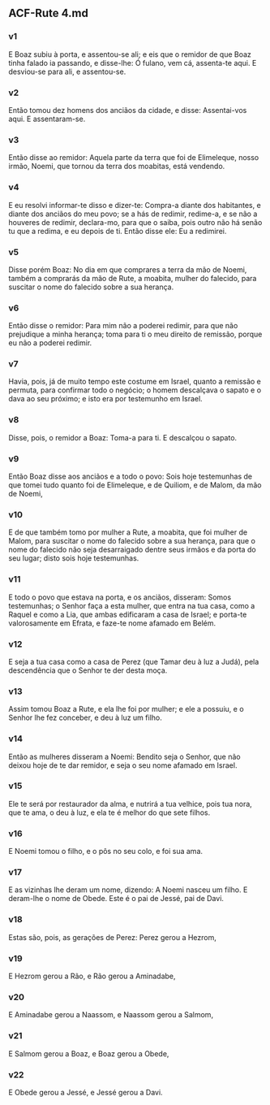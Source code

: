 ## ACF-Rute 4.md
### v1
 E Boaz subiu à porta, e assentou-se ali; e eis que o remidor de que Boaz tinha falado ia passando, e disse-lhe: Ó fulano, vem cá, assenta-te aqui. E desviou-se para ali, e assentou-se.
### v2
 Então tomou dez homens dos anciãos da cidade, e disse: Assentai-vos aqui. E assentaram-se.
### v3
 Então disse ao remidor: Aquela parte da terra que foi de Elimeleque, nosso irmão, Noemi, que tornou da terra dos moabitas, está vendendo.
### v4
 E eu resolvi informar-te disso e dizer-te: Compra-a diante dos habitantes, e diante dos anciãos do meu povo; se a hás de redimir, redime-a, e se não a houveres de redimir, declara-mo, para que o saiba, pois outro não há senão tu que a redima, e eu depois de ti. Então disse ele: Eu a redimirei.
### v5
 Disse porém Boaz: No dia em que comprares a terra da mão de Noemi, também a comprarás da mão de Rute, a moabita, mulher do falecido, para suscitar o nome do falecido sobre a sua herança.
### v6
 Então disse o remidor: Para mim não a poderei redimir, para que não prejudique a minha herança; toma para ti o meu direito de remissão, porque eu não a poderei redimir.
### v7
 Havia, pois, já de muito tempo este costume em Israel, quanto a remissão e permuta, para confirmar todo o negócio; o homem descalçava o sapato e o dava ao seu próximo; e isto era por testemunho em Israel.
### v8
 Disse, pois, o remidor a Boaz: Toma-a para ti. E descalçou o sapato.
### v9
 Então Boaz disse aos anciãos e a todo o povo: Sois hoje testemunhas de que tomei tudo quanto foi de Elimeleque, e de Quiliom, e de Malom, da mão de Noemi,
### v10
 E de que também tomo por mulher a Rute, a moabita, que foi mulher de Malom, para suscitar o nome do falecido sobre a sua herança, para que o nome do falecido não seja desarraigado dentre seus irmãos e da porta do seu lugar; disto sois hoje testemunhas.
### v11
 E todo o povo que estava na porta, e os anciãos, disseram: Somos testemunhas; o Senhor faça a esta mulher, que entra na tua casa, como a Raquel e como a Lia, que ambas edificaram a casa de Israel; e porta-te valorosamente em Efrata, e faze-te nome afamado em Belém.
### v12
 E seja a tua casa como a casa de Perez (que Tamar deu à luz a Judá), pela descendência que o Senhor te der desta moça.
### v13
 Assim tomou Boaz a Rute, e ela lhe foi por mulher; e ele a possuiu, e o Senhor lhe fez conceber, e deu à luz um filho.
### v14
 Então as mulheres disseram a Noemi: Bendito seja o Senhor, que não deixou hoje de te dar remidor, e seja o seu nome afamado em Israel.
### v15
 Ele te será por restaurador da alma, e nutrirá a tua velhice, pois tua nora, que te ama, o deu à luz, e ela te é melhor do que sete filhos.
### v16
 E Noemi tomou o filho, e o pôs no seu colo, e foi sua ama.
### v17
 E as vizinhas lhe deram um nome, dizendo: A Noemi nasceu um filho. E deram-lhe o nome de Obede. Este é o pai de Jessé, pai de Davi.
### v18
 Estas são, pois, as gerações de Perez: Perez gerou a Hezrom,
### v19
 E Hezrom gerou a Rão, e Rão gerou a Aminadabe,
### v20
 E Aminadabe gerou a Naassom, e Naassom gerou a Salmom,
### v21
 E Salmom gerou a Boaz, e Boaz gerou a Obede,
### v22
 E Obede gerou a Jessé, e Jessé gerou a Davi.
